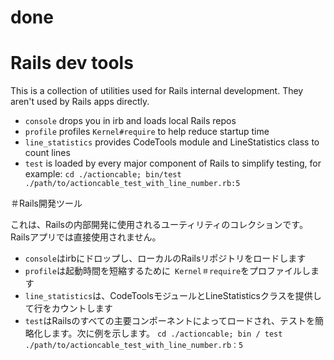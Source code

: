 # done

# Rails dev tools

This is a collection of utilities used for Rails internal development.
They aren't used by Rails apps directly.

  * `console` drops you in irb and loads local Rails repos
  * `profile` profiles `Kernel#require` to help reduce startup time
  * `line_statistics` provides CodeTools module and LineStatistics class to count lines
  * `test` is loaded by every major component of Rails to simplify testing, for example:
    `cd ./actioncable; bin/test ./path/to/actioncable_test_with_line_number.rb:5`

＃Rails開発ツール

これは、Railsの内部開発に使用されるユーティリティのコレクションです。
Railsアプリでは直接使用されません。

   * `console`はirbにドロップし、ローカルのRailsリポジトリをロードします
   * `profile`は起動時間を短縮するために` Kernel＃require`をプロファイルします
   * `line_statistics`は、CodeToolsモジュールとLineStatisticsクラスを提供して行をカウントします
   * `test`はRailsのすべての主要コンポーネントによってロードされ、テストを簡略化します。次に例を示します。
     `cd ./actioncable; bin / test ./path/to/actioncable_test_with_line_number.rb：5`